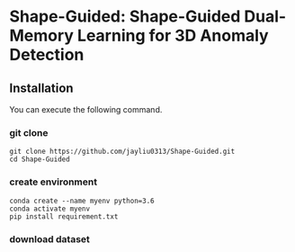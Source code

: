 # Shape-Guided: Shape-Guided Dual-Memory Learning for 3D Anomaly Detection

## Installation
You can execute the following command.
### git clone
```
git clone https://github.com/jayliu0313/Shape-Guided.git
cd Shape-Guided
```
### create environment
```
conda create --name myenv python=3.6
conda activate myenv
pip install requirement.txt
```
### download dataset
```
```
